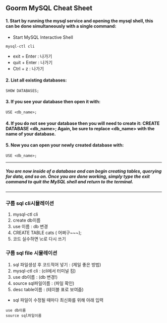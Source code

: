 ## Goorm MySQL Cheat Sheet

#### 1. Start by running the mysql service and opening the mysql shell, this can be done simultaneously with a single command:
- Start MySQL Interactive Shell
```
mysql-ctl cli
```
- exit + Enter : 나가기
- quit + Enter : 나가기
- Ctrl + z : 나가기

#### 2. List all existing databases:
```
SHOW DATABASES;
```

#### 3. If you see your database then open it with:
```
USE <db_name>;
```

#### 4. If you do not see your database then you will need to create it: CREATE DATABASE <db_name>; Again, be sure to replace <db_name> with the name of your database.
#### 5. Now you can open your newly created database with:
```
USE <db_name>;
```
<hr>

##### You are now inside of a database and can begin creating tables, querying for data, and so on. Once you are done working, simply type the exit command to quit the MySQL shell and return to the terminal.
<hr>

### 구름 sql cli시뮬레이션
1. mysql-ctl cli
2. create db이름
3. use 이름 : db 변경
4. CREATE TABLE cats ( 어쩌구~~~);
5. 코드 실수하면 \c로 다시 쓰기

### 구름 sql file 시뮬레이션
1. sql 파일생성 후 코드적어 넣기 : (제일 좋은 방법)
2. mysql-ctl cli : (cli에서 터미널 킴)
3. use db이름 : (db 변경!)
4. source sql파일이름 : (파일 확인)
5. desc table이름 : (테이블 표로 보여줌)

- sql 파일이 수정될 때마다 최신화를 위해 아래 입력
```
use db이름
source sql파일이름 
```
